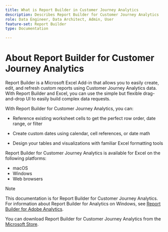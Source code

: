 ```yaml
---
title: What is Report Builder in Customer Journey Analytics
description: Describes Report Builder for Customer Journey Analytics
role: Data Engineer, Data Architect, Admin, User
feature-set: Report Builder
type: Documentation

---
```


# About Report Builder for Customer Journey Analytics

Report Builder is a Microsoft Excel Add-in that allows you to easily
create, edit, and refresh custom reports using Customer Journey
Analytics data. With Report Builder and Excel, you can use the simple
but flexible drag-and-drop UI to easily build complex data requests.

With Report Builder for Customer Journey Analytics, you can:

- Reference existing worksheet cells to get the perfect row order, date range, or filter

- Create custom dates using calendar, cell references, or date math

- Design your tables and visualizations with familiar Excel formatting tools

Report Builder for Customer Journey Analytics is available for Excel on
the following platforms:

- macOS
- Windows
- Web browsers


 >[!NOTE]
 >
 >This documentation is for Report Builder for Customer Journey Analytics. For information about Report Builder for Analytics on Windows, see [Report Builder for Adobe Analytics](https://experienceleague.adobe.com/docs/analytics/analyze/report-builder/home.html?lang=en).

 You can download Report Builder for Customer Journey Analytics from the
 [Microsoft Store](https://www.microsoft.com/en-us/store/apps/windows).
